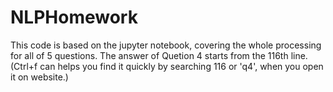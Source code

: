 # NLPHomework
This code is based on the jupyter notebook, covering the whole processing for all of 5 questions. 
The answer of Quetion 4 starts from the 116th line. (Ctrl+f can helps you find it quickly by searching 116 or 'q4', when you open it on website.)
